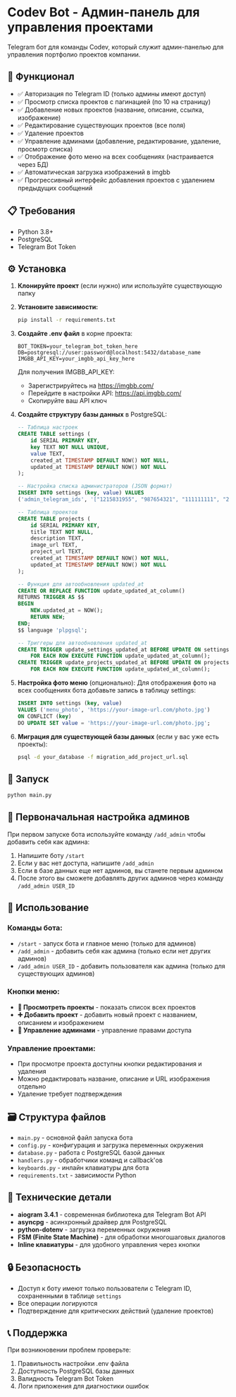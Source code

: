 # Codev Bot - Админ-панель для управления проектами

Telegram бот для команды Codev, который служит админ-панелью для управления портфолио проектов компании.

## 🚀 Функционал

- ✅ Авторизация по Telegram ID (только админы имеют доступ)
- ✅ Просмотр списка проектов с пагинацией (по 10 на страницу)
- ✅ Добавление новых проектов (название, описание, ссылка, изображение)
- ✅ Редактирование существующих проектов (все поля)
- ✅ Удаление проектов
- ✅ Управление админами (добавление, редактирование, удаление, просмотр списка)
- ✅ Отображение фото меню на всех сообщениях (настраивается через БД)
- ✅ Автоматическая загрузка изображений в imgbb
- ✅ Прогрессивный интерфейс добавления проектов с удалением предыдущих сообщений

## 📋 Требования

- Python 3.8+
- PostgreSQL
- Telegram Bot Token

## ⚙️ Установка

1. **Клонируйте проект** (если нужно) или используйте существующую папку

2. **Установите зависимости:**
   ```bash
   pip install -r requirements.txt
   ```

3. **Создайте .env файл** в корне проекта:
   ```env
   BOT_TOKEN=your_telegram_bot_token_here
   DB=postgresql://user:password@localhost:5432/database_name
   IMGBB_API_KEY=your_imgbb_api_key_here
   ```
   
   Для получения IMGBB_API_KEY:
   - Зарегистрируйтесь на https://imgbb.com/
   - Перейдите в настройки API: https://api.imgbb.com/
   - Скопируйте ваш API ключ

4. **Создайте структуру базы данных** в PostgreSQL:
   ```sql
   -- Таблица настроек
   CREATE TABLE settings (
       id SERIAL PRIMARY KEY,
       key TEXT NOT NULL UNIQUE,
       value TEXT,
       created_at TIMESTAMP DEFAULT NOW() NOT NULL,
       updated_at TIMESTAMP DEFAULT NOW() NOT NULL
   );
   
   -- Настройка списка администраторов (JSON формат)
   INSERT INTO settings (key, value) VALUES 
   ('admin_telegram_ids', '["1215831955", "987654321", "111111111", "222222222"]');

   -- Таблица проектов
   CREATE TABLE projects (
       id SERIAL PRIMARY KEY,
       title TEXT NOT NULL,
       description TEXT,
       image_url TEXT,
       project_url TEXT,
       created_at TIMESTAMP DEFAULT NOW() NOT NULL,
       updated_at TIMESTAMP DEFAULT NOW() NOT NULL
   );

   -- Функция для автообновления updated_at
   CREATE OR REPLACE FUNCTION update_updated_at_column()
   RETURNS TRIGGER AS $$
   BEGIN
       NEW.updated_at = NOW();
       RETURN NEW;
   END;
   $$ language 'plpgsql';

   -- Триггеры для автообновления updated_at
   CREATE TRIGGER update_settings_updated_at BEFORE UPDATE ON settings
       FOR EACH ROW EXECUTE FUNCTION update_updated_at_column();
   CREATE TRIGGER update_projects_updated_at BEFORE UPDATE ON projects
       FOR EACH ROW EXECUTE FUNCTION update_updated_at_column();
   ```

5. **Настройка фото меню** (опционально):
   Для отображения фото на всех сообщениях бота добавьте запись в таблицу settings:
   ```sql
   INSERT INTO settings (key, value) 
   VALUES ('menu_photo', 'https://your-image-url.com/photo.jpg')
   ON CONFLICT (key) 
   DO UPDATE SET value = 'https://your-image-url.com/photo.jpg';
   ```

6. **Миграция для существующей базы данных** (если у вас уже есть проекты):
   ```bash
   psql -d your_database -f migration_add_project_url.sql
   ```

## 🚀 Запуск

```bash
python main.py
```

## 👤 Первоначальная настройка админов

При первом запуске бота используйте команду `/add_admin` чтобы добавить себя как админа:

1. Напишите боту `/start`
2. Если у вас нет доступа, напишите `/add_admin`
3. Если в базе данных еще нет админов, вы станете первым админом
4. После этого вы сможете добавлять других админов через команду `/add_admin USER_ID`

## 📱 Использование

### Команды бота:
- `/start` - запуск бота и главное меню (только для админов)
- `/add_admin` - добавить себя как админа (только если нет других админов)
- `/add_admin USER_ID` - добавить пользователя как админа (только для существующих админов)

### Кнопки меню:
- **📂 Просмотреть проекты** - показать список всех проектов
- **➕ Добавить проект** - добавить новый проект с названием, описанием и изображением
- **🔧 Управление админами** - управление правами доступа

### Управление проектами:
- При просмотре проекта доступны кнопки редактирования и удаления
- Можно редактировать название, описание и URL изображения отдельно
- Удаление требует подтверждения

## 🗃️ Структура файлов

- `main.py` - основной файл запуска бота
- `config.py` - конфигурация и загрузка переменных окружения
- `database.py` - работа с PostgreSQL базой данных
- `handlers.py` - обработчики команд и callback'ов
- `keyboards.py` - инлайн клавиатуры для бота
- `requirements.txt` - зависимости Python

## 🔧 Технические детали

- **aiogram 3.4.1** - современная библиотека для Telegram Bot API
- **asyncpg** - асинхронный драйвер для PostgreSQL
- **python-dotenv** - загрузка переменных окружения
- **FSM (Finite State Machine)** - для обработки многошаговых диалогов
- **Inline клавиатуры** - для удобного управления через кнопки

## 🔒 Безопасность

- Доступ к боту имеют только пользователи с Telegram ID, сохраненными в таблице `settings`
- Все операции логируются
- Подтверждение для критических действий (удаление проектов)

## 📞 Поддержка

При возникновении проблем проверьте:
1. Правильность настройки .env файла
2. Доступность PostgreSQL базы данных
3. Валидность Telegram Bot Token
4. Логи приложения для диагностики ошибок

